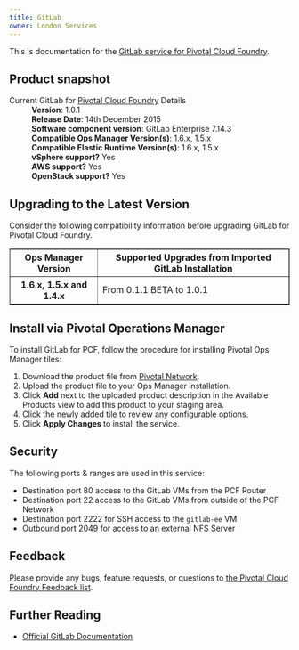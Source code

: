 ```yaml
---
title: GitLab
owner: London Services
---
```


This is documentation for the [GitLab service for Pivotal Cloud Foundry](https://network.pivotal.io/products/p-gitlab).

## Product snapshot

<dl>
<dt>Current GitLab for <a href="https://network.pivotal.io/products/pivotal-cf">Pivotal Cloud Foundry</a> Details</dt>
<dd><strong>Version</strong>: 1.0.1 </dd>
<dd><strong>Release Date</strong>: 14th December 2015</dd>
<dd><strong>Software component version</strong>: GitLab Enterprise 7.14.3</dd>
<dd><strong>Compatible Ops Manager Version(s)</strong>: 1.6.x, 1.5.x</dd>
<dd><strong>Compatible Elastic Runtime Version(s)</strong>: 1.6.x, 1.5.x</dd>
<dd><strong>vSphere support?</strong> Yes</dd>
<dd><strong>AWS support?</strong> Yes</dd>
<dd><strong>OpenStack support?</strong> Yes</dd>
</dl>

## Upgrading to the Latest Version

Consider the following compatibility information before upgrading GitLab for Pivotal Cloud Foundry.

<table border="1" class="nice">
<tr>
  <th>Ops Manager Version</th>
  <th>Supported Upgrades from Imported GitLab Installation</th>
</tr>
<tr>
  <th>1.6.x, 1.5.x and 1.4.x</th>
  <td>From 0.1.1 BETA to 1.0.1
  </td>
</tr>
</table>

## Install via Pivotal Operations Manager

To install GitLab for PCF, follow the procedure for installing Pivotal Ops Manager tiles:

1. Download the product file from [Pivotal Network](https://network.pivotal.io/).
1. Upload the product file to your Ops Manager installation.
1. Click **Add** next to the uploaded product description in the Available Products view to add this product to your staging area.
1. Click the newly added tile to review any configurable options.
1. Click **Apply Changes** to install the service.

## Security
The following ports & ranges are used in this service:

* Destination port 80 access to the GitLab VMs from the PCF Router
* Destination port 22 access to the GitLab VMs from outside of the PCF Network
* Destination port 2222 for SSH access to the `gitlab-ee` VM
* Outbound port 2049 for access to an external NFS Server

## Feedback

Please provide any bugs, feature requests, or questions to [the Pivotal Cloud Foundry Feedback list](mailto:pivotal-cf-feedback@pivotal.io).

## Further Reading

* [Official GitLab Documentation](http://doc.gitlab.com/ee/)
